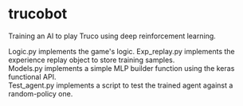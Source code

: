 # trucobot
Training an AI to play Truco using deep reinforcement learning.

Logic.py implements the game's logic.
Exp_replay.py implements the experience replay object to store training samples.  
Models.py implements a simple MLP builder function using the keras functional API.  
Test_agent.py implements a script to test the trained agent against a random-policy one.
